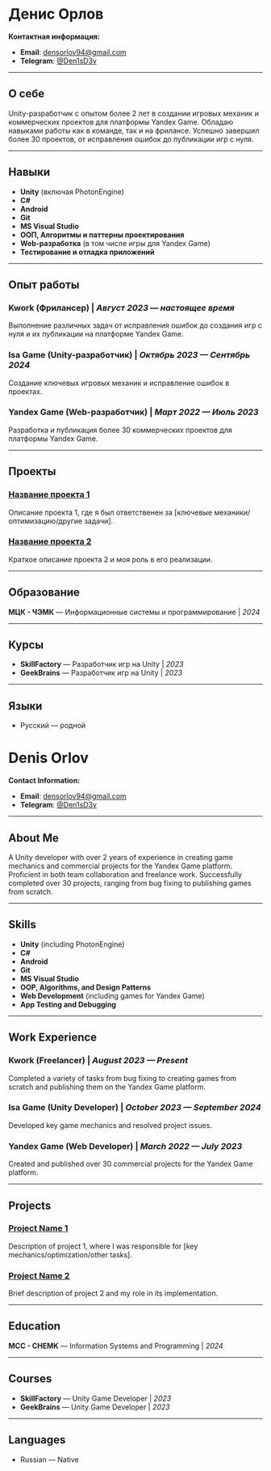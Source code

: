 # Денис Орлов

**Контактная информация:**
- **Email**: [densorlov94@gmail.com](mailto:densorlov94@gmail.com)
- **Telegram**: [@Den1sD3v](https://t.me/Den1sD3v)

---

## О себе
Unity-разработчик с опытом более 2 лет в создании игровых механик и коммерческих проектов для платформы Yandex Game. Обладаю навыками работы как в команде, так и на фрилансе. Успешно завершил более 30 проектов, от исправления ошибок до публикации игр с нуля.

---

## Навыки
- **Unity** (включая PhotonEngine)
- **C#**
- **Android**
- **Git**
- **MS Visual Studio**
- **ООП, Алгоритмы и паттерны проектирования**
- **Web-разработка** (в том числе игры для Yandex Game)
- **Тестирование и отладка приложений**

---

## Опыт работы

### Kwork (Фрилансер) | _Август 2023 — настоящее время_
Выполнение различных задач от исправления ошибок до создания игр с нуля и их публикации на платформе Yandex Game.

### Isa Game (Unity-разработчик) | _Октябрь 2023 — Сентябрь 2024_
Создание ключевых игровых механик и исправление ошибок в проектах.

### Yandex Game (Web-разработчик) | _Март 2022 — Июль 2023_
Разработка и публикация более 30 коммерческих проектов для платформы Yandex Game.

---

## Проекты

### [Название проекта 1](#)
Описание проекта 1, где я был ответственен за [ключевые механики/оптимизацию/другие задачи].

### [Название проекта 2](#)
Краткое описание проекта 2 и моя роль в его реализации.

---

## Образование
**МЦК - ЧЭМК** — Информационные системы и программирование | _2024_

---

## Курсы
- **SkillFactory** — Разработчик игр на Unity | _2023_
- **GeekBrains** — Разработчик игр на Unity | _2023_

---

## Языки
- Русский — родной

# Denis Orlov

**Contact Information:**
- **Email**: [densorlov94@gmail.com](mailto:densorlov94@gmail.com)
- **Telegram**: [@Den1sD3v](https://t.me/Den1sD3v)

---

## About Me
A Unity developer with over 2 years of experience in creating game mechanics and commercial projects for the Yandex Game platform. Proficient in both team collaboration and freelance work. Successfully completed over 30 projects, ranging from bug fixing to publishing games from scratch.

---

## Skills
- **Unity** (including PhotonEngine)
- **C#**
- **Android**
- **Git**
- **MS Visual Studio**
- **OOP, Algorithms, and Design Patterns**
- **Web Development** (including games for Yandex Game)
- **App Testing and Debugging**

---

## Work Experience

### Kwork (Freelancer) | _August 2023 — Present_
Completed a variety of tasks from bug fixing to creating games from scratch and publishing them on the Yandex Game platform.

### Isa Game (Unity Developer) | _October 2023 — September 2024_
Developed key game mechanics and resolved project issues.

### Yandex Game (Web Developer) | _March 2022 — July 2023_
Created and published over 30 commercial projects for the Yandex Game platform.

---

## Projects

### [Project Name 1](#)
Description of project 1, where I was responsible for [key mechanics/optimization/other tasks].

### [Project Name 2](#)
Brief description of project 2 and my role in its implementation.

---

## Education
**MCC - CHEMK** — Information Systems and Programming | _2024_

---

## Courses
- **SkillFactory** — Unity Game Developer | _2023_
- **GeekBrains** — Unity Game Developer | _2023_

---

## Languages
- Russian — Native
